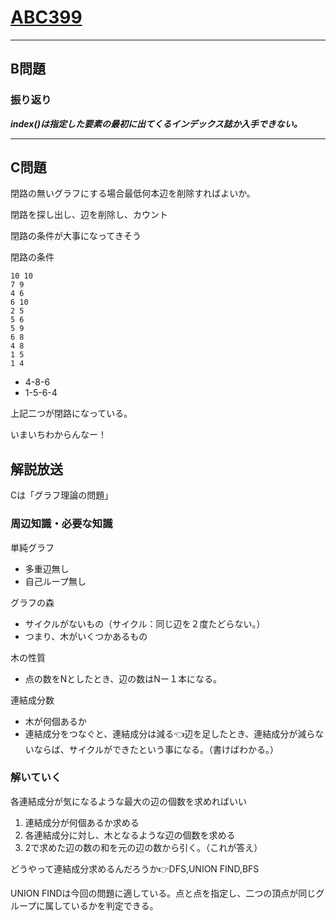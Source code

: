 # [ABC399](https://atcoder.jp/contests/abc399/tasks)
---
## B問題
### 振り返り
***index()は指定した要素の最初に出てくるインデックス誌か入手できない。***

---

## C問題
閉路の無いグラフにする場合最低何本辺を削除すればよいか。

閉路を探し出し、辺を削除し、カウント

閉路の条件が大事になってきそう

閉路の条件
```shell
10 10
7 9
4 6
6 10
2 5
5 6
5 9
6 8
4 8
1 5
1 4
```
- 4-8-6
- 1-5-6-4

上記二つが閉路になっている。

いまいちわからんなー！


## 解説放送
Cは「グラフ理論の問題」

### 周辺知識・必要な知識
単純グラフ
- 多重辺無し
- 自己ループ無し

グラフの森
- サイクルがないもの（サイクル：同じ辺を２度たどらない。）
- つまり、木がいくつかあるもの

木の性質
- 点の数をNとしたとき、辺の数はNー１本になる。

連結成分数
- 木が何個あるか
- 連結成分をつなぐと、連結成分は減る👈辺を足したとき、連結成分が減らないならば、サイクルができたという事になる。（書けばわかる。）


### 解いていく
各連結成分が気になるような最大の辺の個数を求めればいい

1. 連結成分が何個あるか求める
2. 各連結成分に対し、木となるような辺の個数を求める
3. 2で求めた辺の数の和を元の辺の数から引く。（これが答え）

どうやって連結成分求めるんだろうか👉DFS,UNION FIND,BFS

UNION FINDは今回の問題に適している。点と点を指定し、二つの頂点が同じグループに属しているかを判定できる。



